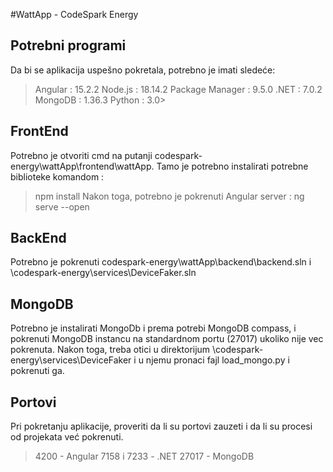 #WattApp - CodeSpark Energy

## Potrebni programi
Da bi se aplikacija uspešno pokretala, potrebno je imati sledeće:
> Angular : 15.2.2
> Node.js : 18.14.2
> Package Manager : 9.5.0
> .NET : 7.0.2
> MongoDB : 1.36.3
> Python : 3.0>

## FrontEnd
Potrebno je otvoriti cmd na putanji codespark-energy\wattApp\frontend\wattApp.
Tamo je potrebno instalirati potrebne biblioteke komandom :
> npm install
Nakon toga, potrebno je pokrenuti Angular server :
> ng serve --open

## BackEnd
Potrebno je pokrenuti codespark-energy\wattApp\backend\backend.sln i \codespark-energy\services\DeviceFaker.sln

## MongoDB
Potrebno je instalirati MongoDb i prema potrebi MongoDB compass, i pokrenuti MongoDB instancu na standardnom portu (27017) ukoliko nije vec pokrenuta.
Nakon toga, treba otici u direktorijum \codespark-energy\services\DeviceFaker i u njemu pronaci fajl load_mongo.py i pokrenuti ga.

## Portovi
Pri pokretanju aplikacije, proveriti da li su portovi zauzeti i da li su procesi od projekata već pokrenuti.
> 4200 - Angular
> 7158 i 7233 -  .NET
> 27017 - MongoDB

